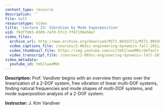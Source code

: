 ```yaml
---
content_type: resource
description: ''
file: null
resourcetype: Video
title: 'Lecture 23: Vibration by Mode Superposition'
uid: f6dff065-8509-7af0-5fc2-7f67199e50e7
video_files:
  archive_url: http://www.archive.org/download/MIT2.003SCF11/MIT2_003SCF11_lec23_300k.mp4
  video_captions_file: /courses/2-003sc-engineering-dynamics-fall-2011/62f901c6dcb958e8ac1c9edb003a1e65_tm51lwadMOc.vtt
  video_thumbnail_file: https://img.youtube.com/vi/tm51lwadMOc/default.jpg
  video_transcript_file: /courses/2-003sc-engineering-dynamics-fall-2011/e60cb7f4f4821b1277468b8d72b475b2_tm51lwadMOc.pdf
video_metadata:
  youtube_id: tm51lwadMOc
---
```


**Description:** Prof. Vandiver begins with an overview then goes over the linearization of a 2-DOF system, free vibration of linear multi-DOF systems, finding natural frequencies and mode shapes of multi-DOF systems, and mode superposition analysis of a 2-DOF system.

**Instructor:** J. Kim Vandiver